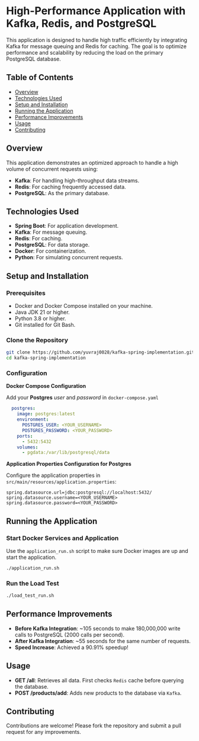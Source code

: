 # High-Performance Application with Kafka, Redis, and PostgreSQL

This application is designed to handle high traffic efficiently by integrating Kafka for message queuing and Redis for caching. The goal is to optimize performance and scalability by reducing the load on the primary PostgreSQL database.

## Table of Contents
- [Overview](#overview)
- [Technologies Used](#technologies-used)
- [Setup and Installation](#setup-and-installation)
- [Running the Application](#running-the-application)
- [Performance Improvements](#performance-improvements)
- [Usage](#usage)
- [Contributing](#contributing)

## Overview

This application demonstrates an optimized approach to handle a high volume of concurrent requests using:
- **Kafka**: For handling high-throughput data streams.
- **Redis**: For caching frequently accessed data.
- **PostgreSQL**: As the primary database.

## Technologies Used

- **Spring Boot**: For application development.
- **Kafka**: For message queuing.
- **Redis**: For caching.
- **PostgreSQL**: For data storage.
- **Docker**: For containerization.
- **Python**: For simulating concurrent requests.

## Setup and Installation

### Prerequisites

- Docker and Docker Compose installed on your machine.
- Java JDK 21 or higher.
- Python 3.8 or higher.
- Git installed for Git Bash.

### Clone the Repository

```bash
git clone https://github.com/yuvraj0028/kafka-spring-implementation.git
cd kafka-spring-implementation
```

### Configuration
**Docker Compose Configuration**

Add your **Postgres** *user* and *password* in `docker-compose.yaml`

```yaml
  postgres:
    image: postgres:latest
    environment:
      POSTGRES_USER: <YOUR_USERNAME>
      POSTGRES_PASSWORD: <YOUR_PASSWORD>
    ports:
      - 5432:5432
    volumes:
      - pgdata:/var/lib/postgresql/data
```

**Application Properties Configuration for Postgres**

Configure the application properties in `src/main/resources/application.properties`:

```properties
spring.datasource.url=jdbc:postgresql://localhost:5432/
spring.datasource.username=<YOUR_USERNAME>
spring.datasource.password=<YOUR_PASSWORD>
```

## Running the Application

### Start Docker Services and Application

Use the `application_run.sh` script to make sure Docker images are up and start the application.

```bash
./application_run.sh
```

### Run the Load Test

```bash
./load_test_run.sh
```

## Performance Improvements
- **Before Kafka Integration**: ~105 seconds to make 180,000,000 write calls to PostgreSQL (2000 calls per second).
- **After Kafka Integration**: ~55 seconds for the same number of requests.
- **Speed Increase**: Achieved a 90.91% speedup!


## Usage
- **GET /all**: Retrieves all data. First checks `Redis` cache before querying the database.
- **POST /products/add**: Adds new products to the database via `Kafka`.

## Contributing
Contributions are welcome! Please fork the repository and submit a pull request for any improvements.